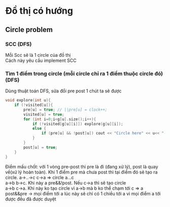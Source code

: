 # Đồ thị có hướng

## Circle problem

### SCC (DFS)
Mỗi Scc sẽ là 1 circle của đồ thị  
Cách này yêu cầu implement SCC

### Tìm 1 điểm trong circle (mỗi circle chỉ ra 1 điểm thuộc circle đó) (DFS)

Dùng thuật toán DFS, sửa đổi pre post 1 chút ta sẽ được

```c++
void explore(int u){
    if (!visited[u]){
        pre[u] = true; // ||pre[u] = clock++;
        visited[u] = true;
        for (int i=0;i<g[u].size();i++){
            if (!visited[g[u][i]]) explore(g[u][i]);
            else {
                if (pre[u] && !post[u]) cout << "Circle here" << u<< "->" <<g[u][i];
            }
        }
        post[u] = true;
    }
}
```
Điểm mấu chốt: với 1 vòng pre-post thì pre là đi (đang xử lý), post là quay về(xử lý hoàn toàn). Khi 1 điểm pre mà chưa post thì tại điểm đó sẽ tạo ra circle. a->..->c  c->a => circle a...c  
a->b b->c. Khi này a pre&&!post. Nếu c->a thì sẽ tạo circle  
a->b c->a. Khi này ko tạo circle vì a->b mà b ko thể chạm tới c => a post&&pre -> mọi điểm tới a lúc này sẽ chỉ có 1 chiều tới a vì mọi điểm a tới được đều đã được duyệt